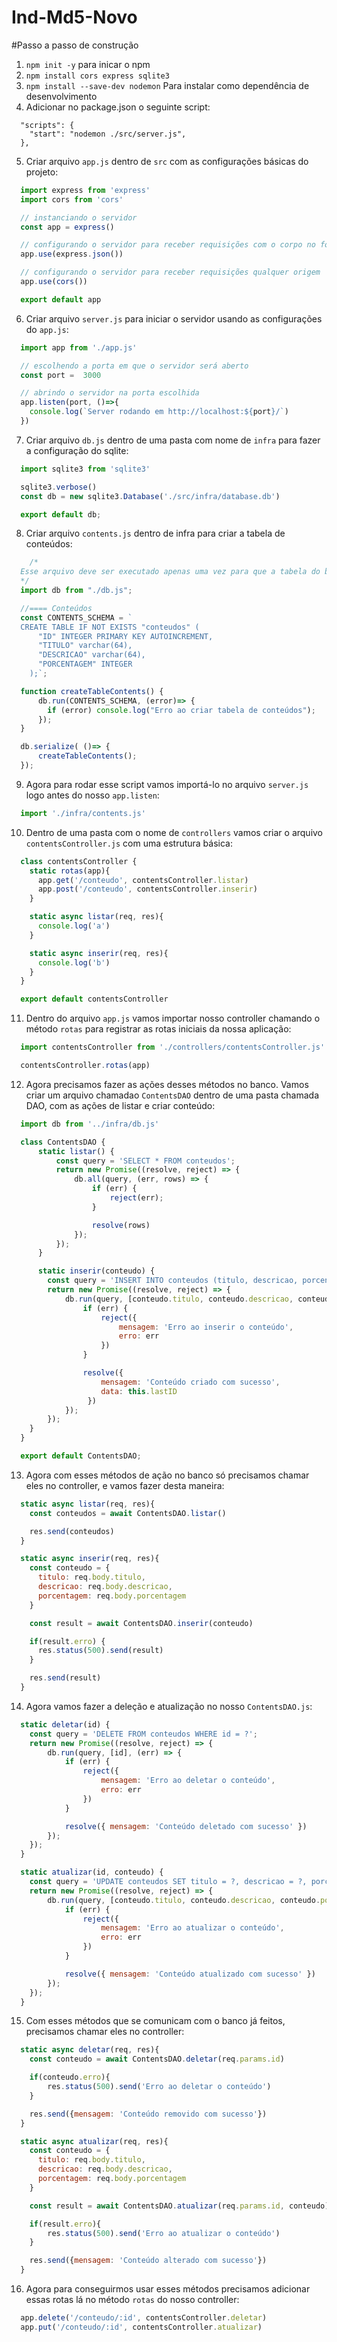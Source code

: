 # Ind-Md5-Novo 

#Passo a passo de construção

1. `npm init -y` para inicar o npm
2. `npm install cors express sqlite3`
3. `npm install --save-dev nodemon` Para instalar como dependência de desenvolvimento
4. Adicionar no package.json o seguinte script:

```
  "scripts": {
    "start": "nodemon ./src/server.js",
  },
```

5. Criar arquivo `app.js` dentro de `src` com as configurações básicas do projeto:

```js
  import express from 'express'
  import cors from 'cors'

  // instanciando o servidor
  const app = express()

  // configurando o servidor para receber requisições com o corpo no formato JSON
  app.use(express.json())

  // configurando o servidor para receber requisições qualquer origem
  app.use(cors())

  export default app
```

6. Criar arquivo `server.js` para iniciar o servidor usando as configurações do `app.js`:

```js
  import app from './app.js'

  // escolhendo a porta em que o servidor será aberto
  const port =  3000

  // abrindo o servidor na porta escolhida
  app.listen(port, ()=>{
    console.log(`Server rodando em http://localhost:${port}/`)
  })
```

7. Criar arquivo `db.js` dentro de uma pasta com nome de `infra` para fazer a configuração do sqlite:

```js
  import sqlite3 from 'sqlite3'

  sqlite3.verbose()
  const db = new sqlite3.Database('./src/infra/database.db')

  export default db;
```

8. Criar arquivo `contents.js` dentro de infra para criar a tabela de conteúdos:

```js
    /*
  Esse arquivo deve ser executado apenas uma vez para que a tabela do banco seja criada
  */
  import db from "./db.js";

  //==== Conteúdos
  const CONTENTS_SCHEMA = `
  CREATE TABLE IF NOT EXISTS "conteudos" (
      "ID" INTEGER PRIMARY KEY AUTOINCREMENT,
      "TITULO" varchar(64),
      "DESCRICAO" varchar(64),
      "PORCENTAGEM" INTEGER
    );`;

  function createTableContents() {
      db.run(CONTENTS_SCHEMA, (error)=> {
        if (error) console.log("Erro ao criar tabela de conteúdos");
      });
  }

  db.serialize( ()=> {
      createTableContents();
  });
```

9. Agora para rodar esse script vamos importá-lo no arquivo `server.js` logo antes do nosso `app.listen`:

```js
  import './infra/contents.js'
```

10. Dentro de uma pasta com o nome de `controllers` vamos criar o arquivo `contentsController.js` com uma estrutura básica:

```js
  class contentsController {
    static rotas(app){
      app.get('/conteudo', contentsController.listar)
      app.post('/conteudo', contentsController.inserir)
    }

    static async listar(req, res){
      console.log('a')
    }

    static async inserir(req, res){
      console.log('b')
    }
  }

  export default contentsController
```

11. Dentro do arquivo `app.js` vamos importar nosso controller chamando o método `rotas` para registrar as rotas iniciais da nossa aplicação:

```js
  import contentsController from './controllers/contentsController.js'

  contentsController.rotas(app)
```

12. Agora precisamos fazer as ações desses métodos no banco. Vamos criar um arquivo chamadao `ContentsDAO` dentro de uma pasta chamada DAO, com as ações de listar e criar conteúdo:

```js
  import db from '../infra/db.js'

  class ContentsDAO {
      static listar() {
          const query = 'SELECT * FROM conteudos';
          return new Promise((resolve, reject) => {
              db.all(query, (err, rows) => {
                  if (err) {
                      reject(err);
                  }

                  resolve(rows)
              });
          });
      }

      static inserir(conteudo) {
        const query = 'INSERT INTO conteudos (titulo, descricao, porcentagem) VALUES (?, ?, ?)';
        return new Promise((resolve, reject) => {
            db.run(query, [conteudo.titulo, conteudo.descricao, conteudo.porcentagem], function (err) {
                if (err) {
                    reject({
                        mensagem: 'Erro ao inserir o conteúdo',
                        erro: err
                    })
                }

                resolve({
                    mensagem: 'Conteúdo criado com sucesso',
                    data: this.lastID
                 })
            });
        });
    }
  }

  export default ContentsDAO;
```

13. Agora com esses métodos de ação no banco só precisamos chamar eles no controller, e vamos fazer desta maneira:

```js
  static async listar(req, res){
    const conteudos = await ContentsDAO.listar()

    res.send(conteudos)
  }

  static async inserir(req, res){
    const conteudo = {
      titulo: req.body.titulo,
      descricao: req.body.descricao,
      porcentagem: req.body.porcentagem
    }

    const result = await ContentsDAO.inserir(conteudo)

    if(result.erro) {
      res.status(500).send(result)
    }

    res.send(result)
  }
```

14. Agora vamos fazer a deleção e atualização no nosso `ContentsDAO.js`:

```js
  static deletar(id) {
    const query = 'DELETE FROM conteudos WHERE id = ?';
    return new Promise((resolve, reject) => {
        db.run(query, [id], (err) => {
            if (err) {
                reject({
                    mensagem: 'Erro ao deletar o conteúdo',
                    erro: err
                })
            }

            resolve({ mensagem: 'Conteúdo deletado com sucesso' })
        });
    });
  }

  static atualizar(id, conteudo) {
    const query = 'UPDATE conteudos SET titulo = ?, descricao = ?, porcentagem = ? WHERE id = ?';
    return new Promise((resolve, reject) => {
        db.run(query, [conteudo.titulo, conteudo.descricao, conteudo.porcentagem, id], (err) => {
            if (err) {
                reject({
                    mensagem: 'Erro ao atualizar o conteúdo',
                    erro: err
                })
            }

            resolve({ mensagem: 'Conteúdo atualizado com sucesso' })
        });
    });
  }
```

15. Com esses métodos que se comunicam com o banco já feitos, precisamos chamar eles no controller:

```js
  static async deletar(req, res){
    const conteudo = await ContentsDAO.deletar(req.params.id)

    if(conteudo.erro){
        res.status(500).send('Erro ao deletar o conteúdo')
    }

    res.send({mensagem: 'Conteúdo removido com sucesso'})
  }

  static async atualizar(req, res){
    const conteudo = {
      titulo: req.body.titulo,
      descricao: req.body.descricao,
      porcentagem: req.body.porcentagem
    }

    const result = await ContentsDAO.atualizar(req.params.id, conteudo)

    if(result.erro){
        res.status(500).send('Erro ao atualizar o conteúdo')
    }

    res.send({mensagem: 'Conteúdo alterado com sucesso'})
  }
```

16. Agora para conseguirmos usar esses métodos precisamos adicionar essas rotas lá no método `rotas` do nosso controller:

```js
  app.delete('/conteudo/:id', contentsController.deletar)
  app.put('/conteudo/:id', contentsController.atualizar)
```
